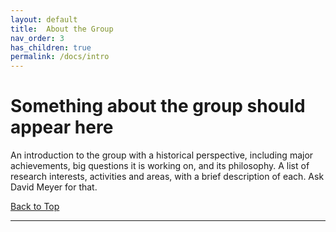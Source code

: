 ```yaml
---
layout: default
title:  About the Group
nav_order: 3
has_children: true
permalink: /docs/intro
---
```



# Something about the group should appear here

An introduction to the group with a historical perspective, including major achievements, big questions it is working on, and its philosophy. A list of research interests, activities and areas, with a brief description of each.  Ask David Meyer for that.


[Back to Top](#top)
<hr>










